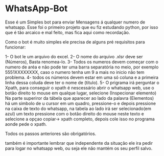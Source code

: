 # WhatsApp-Bot
Esse é um Simples bot para enviar Mensagens á qualquer numero de whatsapp.
Esse foi o primeiro projeto que eu fiz estudando python, por isso que é tão arcaico e mal feito, mas fica aqui como recordação.

Como o bot é muito simples ele precisa de alguns pré requisitos para funcionar:

1- O bot le um arquivo do excel.
2- O nome do arquivo .xlsr deve ser (Números), Basta renomea-lo.
3- Todos os numeros devem começar com o numero de aréa e não pode ter uma barra separatória no meio, por exemplo 5551XXXXXXXX, caso o numero tenha um 9 a mais no inicio não tem problema.
4- todos os números devem estar em uma só coluna e a primeira linha dessa coluda deve ter o nome de (titulo).
5- O prigrama irá perguntar o Xpath, para conseguir o xpath é nescessário abrir o whatsapp web, use o botão direito to mouse em qualque lugar, selecione (Inspecionar elemento) Na parte superiror da tábela que aparecer ao lado da palavra (Elementos) há um simbolo de u cursor em um quadro, pressione-o e depois pressione na caixa de texto do whatsapp, na tabela ao lado irá ser selecionado(em azul) um texto pressione com o botão direito do mouse neste texto e selecione a opçao copiar-> xpath completo, depois cole isso no programa aonde pede o xpath.

Todos os passos anteriores são obrigatórios.

também é importante lembrar que independente da situação ele ira pedir para logar no whatsapp web, ou seja ele não mantém os seu perfil salvo.
